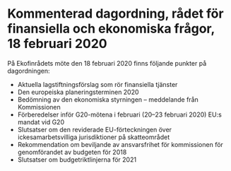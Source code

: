 # Kommenterad dagordning, rådet för finansiella och ekonomiska frågor, 18 februari 2020

På Ekofinrådets möte den 18 februari 2020 finns följande punkter på dagordningen:

* Aktuella lagstiftningsförslag som rör finansiella tjänster
* Den europeiska planeringsterminen 2020
* Bedömning av den ekonomiska styrningen – meddelande från Kommissionen
* Förberedelser inför G20-mötena i februari (20–23 februari 2020) EU:s mandat vid G20
* Slutsatser om den reviderade EU-förteckningen över ickesamarbetsvilliga jurisdiktioner på skatteområdet
* Rekommendation om beviljande av ansvarsfrihet för kommissionen för genomförandet av budgeten för 2018
* Slutsatser om budgetriktlinjerna för 2021

